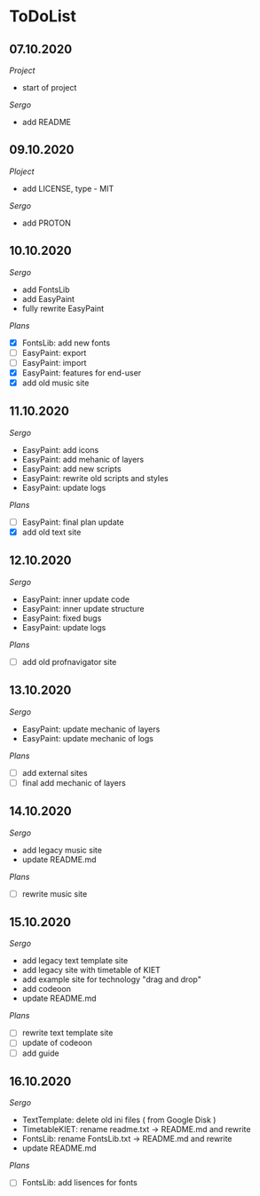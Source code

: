 # ToDoList


## 07.10.2020

*Project*

- start of project

*Sergo*

- add README

## 09.10.2020

*Ploject*

- add LICENSE, type - MIT

*Sergo*

- add PROTON

## 10.10.2020

*Sergo*

- add FontsLib
- add EasyPaint
- fully rewrite EasyPaint

*Plans*

- [X] FontsLib: add new fonts
- [ ] EasyPaint: export
- [ ] EasyPaint: import
- [X] EasyPaint: features for end-user
- [X] add old music site

## 11.10.2020

*Sergo*

- EasyPaint: add icons
- EasyPaint: add mehanic of layers
- EasyPaint: add new scripts
- EasyPaint: rewrite old scripts and styles
- EasyPaint: update logs

*Plans*

- [ ] EasyPaint: final plan update
- [X] add old text site

## 12.10.2020

*Sergo*

- EasyPaint: inner update code
- EasyPaint: inner update structure
- EasyPaint: fixed bugs
- EasyPaint: update logs

*Plans*

- [ ] add old profnavigator site

## 13.10.2020

*Sergo*

- EasyPaint: update mechanic of layers
- EasyPaint: update mechanic of logs

*Plans*

- [ ] add external sites
- [ ] final add mechanic of layers

## 14.10.2020

*Sergo*

- add legacy music site
- update README.md

*Plans*

- [ ] rewrite music site

## 15.10.2020

*Sergo*

- add legacy text template site
- add legacy site with timetable of KIET
- add example site for technology "drag and drop"
- add codeoon
- update README.md

*Plans*

- [ ] rewrite text template site
- [ ] update of codeoon
- [ ] add guide

## 16.10.2020

*Sergo*

- TextTemplate: delete old ini files ( from Google Disk )
- TimetableKIET: rename readme.txt -> README.md and rewrite
- FontsLib: rename FontsLib.txt -> README.md and rewrite
- update README.md

*Plans*

- [ ] FontsLib: add lisences for fonts
